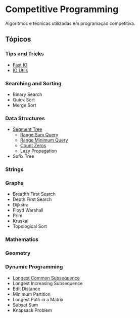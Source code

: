 # Competitive Programming
Algoritmos e técnicas utilizadas em programação competitiva.

## Tópicos

### Tips and Tricks
* [Fast IO](Tips-and-Tricks/Fast-IO/readme.md)
* [IO Utils](Tips-and-Tricks/IO-Utils/readme.md)

### Searching and Sorting
* Binary Search
* Quick Sort
* Merge Sort

### Data Structures
* [Segment Tree](Data-Structures/Segment-Tree/)
	* [Range Sum Query](Data-Structures/Segment-Tree/rsq.cpp)
	* [Range Minimum Query](Data-Structures/Segment-Tree/rmq.cpp)
	* [Count Zeros](Data-Structures/Segment-Tree/count-zeros.cpp)
	* Lazy Propagation
* Sufix Tree

### Strings

### Graphs
* Breadth First Search
* Depth First Search
* Dijkstra
* Floyd Warshall
* Prim
* Kruskal
* Topological Sort

### Mathematics

### Geometry

### Dynamic Programming
* [Longest Common Subsequence](Dynamic-Programming/Longest-Common-Subsequence/lcs.cpp)
* Longest Increasing Subsequence
* Edit Distance
* Minimum Partition
* Longest Path in a Matrix
* Subset Sum
* Knapsack Problem